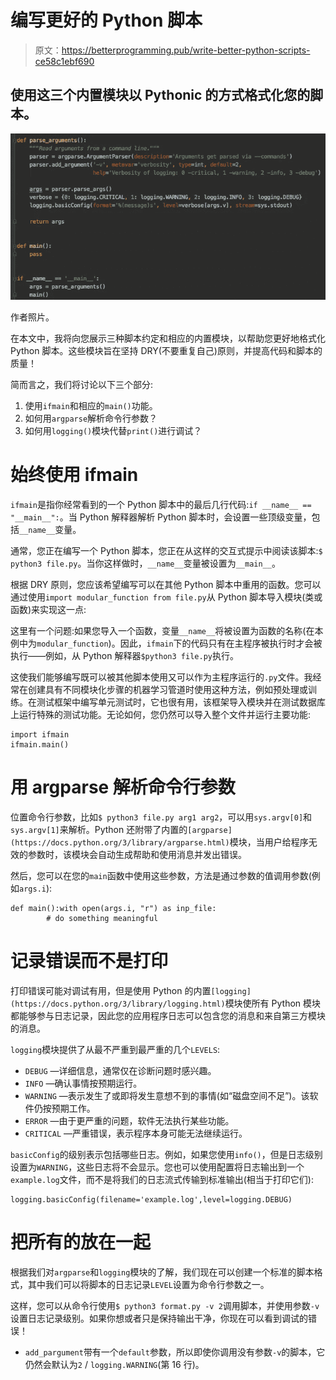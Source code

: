 # 编写更好的 Python 脚本

> 原文：<https://betterprogramming.pub/write-better-python-scripts-ce58c1ebf690>

## 使用这三个内置模块以 Pythonic 的方式格式化您的脚本。

![](img/e043d8426c24f10a27723327a9e58acd.png)

作者照片。

在本文中，我将向您展示三种脚本约定和相应的内置模块，以帮助您更好地格式化 Python 脚本。这些模块旨在坚持 DRY(不要重复自己)原则，并提高代码和脚本的质量！

简而言之，我们将讨论以下三个部分:

1.  使用`ifmain`和相应的`main()`功能。
2.  如何用`argparse`解析命令行参数？
3.  如何用`logging()`模块代替`print()`进行调试？

# 始终使用 ifmain

`ifmain`是指你经常看到的一个 Python 脚本中的最后几行代码:`if __name__ == "__main__":`。当 Python 解释器解析 Python 脚本时，会设置一些顶级变量，包括`__name__`变量。

通常，您正在编写一个 Python 脚本，您正在从这样的交互式提示中阅读该脚本:`$ python3 file.py`。当你这样做时，`__name__`变量被设置为`__main__`。

根据 DRY 原则，您应该希望编写可以在其他 Python 脚本中重用的函数。您可以通过使用`import modular_function from file.py`从 Python 脚本导入模块(类或函数)来实现这一点:

这里有一个问题:如果您导入一个函数，变量`__name__`将被设置为函数的名称(在本例中为`modular_function`)。因此，`ifmain`下的代码只有在主程序被执行时才会被执行——例如，从 Python 解释器`$python3 file.py`执行。

这使我们能够编写既可以被其他脚本使用又可以作为主程序运行的`.py`文件。我经常在创建具有不同模块化步骤的机器学习管道时使用这种方法，例如预处理或训练。在测试框架中编写单元测试时，它也很有用，该框架导入模块并在测试数据库上运行特殊的测试功能。无论如何，您仍然可以导入整个文件并运行主要功能:

```
import ifmain
ifmain.main()
```

# 用 argparse 解析命令行参数

位置命令行参数，比如`$ python3 file.py arg1 arg2`，可以用`sys.argv[0]`和`sys.argv[1]`来解析。Python 还附带了内置的`[argparse](https://docs.python.org/3/library/argparse.html)`模块，当用户给程序无效的参数时，该模块会自动生成帮助和使用消息并发出错误。

然后，您可以在您的`main`函数中使用这些参数，方法是通过参数的值调用参数(例如`args.i`):

```
def main():with open(args.i, "r") as inp_file:
        # do something meaningful
```

# 记录错误而不是打印

打印错误可能对调试有用，但是使用 Python 的内置`[logging](https://docs.python.org/3/library/logging.html)`模块使所有 Python 模块都能够参与日志记录，因此您的应用程序日志可以包含您的消息和来自第三方模块的消息。

`logging`模块提供了从最不严重到最严重的几个`LEVELS`:

*   `DEBUG` —详细信息，通常仅在诊断问题时感兴趣。
*   `INFO` —确认事情按预期运行。
*   `WARNING` —表示发生了或即将发生意想不到的事情(如“磁盘空间不足”)。该软件仍按预期工作。
*   `ERROR` —由于更严重的问题，软件无法执行某些功能。
*   `CRITICAL` —严重错误，表示程序本身可能无法继续运行。

`basicConfig`的级别表示包括哪些日志。例如，如果您使用`info()`，但是日志级别设置为`WARNING`，这些日志将不会显示。您也可以使用配置将日志输出到一个`example.log`文件，而不是将我们的日志流式传输到标准输出(相当于打印它们):

```
logging.basicConfig(filename='example.log',level=logging.DEBUG)
```

# 把所有的放在一起

根据我们对`argparse`和`logging`模块的了解，我们现在可以创建一个标准的脚本格式，其中我们可以将脚本的日志记录`LEVEL`设置为命令行参数之一。

这样，您可以从命令行使用`$ python3 format.py -v 2`调用脚本，并使用参数`-v`设置日志记录级别。如果你想或者只是保持输出干净，你现在可以看到调试的错误！

* `add_pargument`带有一个`default`参数，所以即使你调用没有参数`-v`的脚本，它仍然会默认为`2` / `logging.WARNING`(第 16 行)。